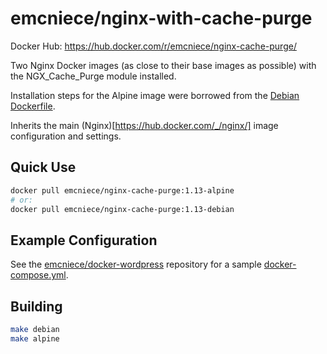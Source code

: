# emcniece/nginx-with-cache-purge

Docker Hub: https://hub.docker.com/r/emcniece/nginx-cache-purge/

Two Nginx Docker images (as close to their base images as possible) with the NGX_Cache_Purge module installed.

Installation steps for the Alpine image were borrowed from the [Debian Dockerfile](/Dockerfile-debian).

Inherits the main (Nginx)[https://hub.docker.com/_/nginx/] image configuration and settings.

## Quick Use

```sh
docker pull emcniece/nginx-cache-purge:1.13-alpine
# or:
docker pull emcniece/nginx-cache-purge:1.13-debian
```

## Example Configuration

See the [emcniece/docker-wordpress](https://github.com/emcniece/docker-wordpress) repository for a sample [docker-compose.yml](https://github.com/emcniece/docker-wordpress/blob/master/docker-compose.yml).

## Building

```sh
make debian
make alpine
```